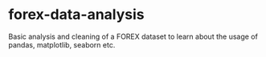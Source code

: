 # forex-data-analysis
Basic analysis and cleaning of a FOREX dataset to learn about the usage of pandas, matplotlib, seaborn etc.
